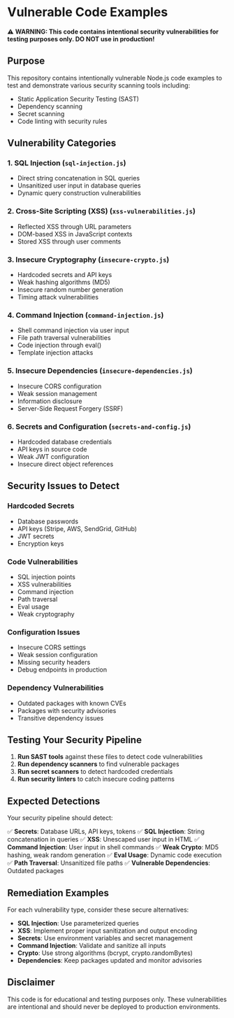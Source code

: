 # Vulnerable Code Examples

⚠️ **WARNING: This code contains intentional security vulnerabilities for testing purposes only. DO NOT use in production!**

## Purpose

This repository contains intentionally vulnerable Node.js code examples to test and demonstrate various security scanning tools including:

- Static Application Security Testing (SAST)
- Dependency scanning
- Secret scanning
- Code linting with security rules

## Vulnerability Categories

### 1. SQL Injection (`sql-injection.js`)
- Direct string concatenation in SQL queries
- Unsanitized user input in database queries
- Dynamic query construction vulnerabilities

### 2. Cross-Site Scripting (XSS) (`xss-vulnerabilities.js`)
- Reflected XSS through URL parameters
- DOM-based XSS in JavaScript contexts
- Stored XSS through user comments

### 3. Insecure Cryptography (`insecure-crypto.js`)
- Hardcoded secrets and API keys
- Weak hashing algorithms (MD5)
- Insecure random number generation
- Timing attack vulnerabilities

### 4. Command Injection (`command-injection.js`)
- Shell command injection via user input
- File path traversal vulnerabilities
- Code injection through eval()
- Template injection attacks

### 5. Insecure Dependencies (`insecure-dependencies.js`)
- Insecure CORS configuration
- Weak session management
- Information disclosure
- Server-Side Request Forgery (SSRF)

### 6. Secrets and Configuration (`secrets-and-config.js`)
- Hardcoded database credentials
- API keys in source code
- Weak JWT configuration
- Insecure direct object references

## Security Issues to Detect

### Hardcoded Secrets
- Database passwords
- API keys (Stripe, AWS, SendGrid, GitHub)
- JWT secrets
- Encryption keys

### Code Vulnerabilities
- SQL injection points
- XSS vulnerabilities
- Command injection
- Path traversal
- Eval usage
- Weak cryptography

### Configuration Issues
- Insecure CORS settings
- Weak session configuration
- Missing security headers
- Debug endpoints in production

### Dependency Vulnerabilities
- Outdated packages with known CVEs
- Packages with security advisories
- Transitive dependency issues

## Testing Your Security Pipeline

1. **Run SAST tools** against these files to detect code vulnerabilities
2. **Run dependency scanners** to find vulnerable packages
3. **Run secret scanners** to detect hardcoded credentials
4. **Run security linters** to catch insecure coding patterns

## Expected Detections

Your security pipeline should detect:

✅ **Secrets**: Database URLs, API keys, tokens
✅ **SQL Injection**: String concatenation in queries
✅ **XSS**: Unescaped user input in HTML
✅ **Command Injection**: User input in shell commands
✅ **Weak Crypto**: MD5 hashing, weak random generation
✅ **Eval Usage**: Dynamic code execution
✅ **Path Traversal**: Unsanitized file paths
✅ **Vulnerable Dependencies**: Outdated packages

## Remediation Examples

For each vulnerability type, consider these secure alternatives:

- **SQL Injection**: Use parameterized queries
- **XSS**: Implement proper input sanitization and output encoding
- **Secrets**: Use environment variables and secret management
- **Command Injection**: Validate and sanitize all inputs
- **Crypto**: Use strong algorithms (bcrypt, crypto.randomBytes)
- **Dependencies**: Keep packages updated and monitor advisories

## Disclaimer

This code is for educational and testing purposes only. These vulnerabilities are intentional and should never be deployed to production environments.